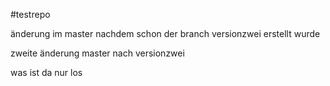 #testrepo

änderung im master nachdem schon der branch versionzwei erstellt wurde

zweite änderung master nach versionzwei

was ist da nur los 
